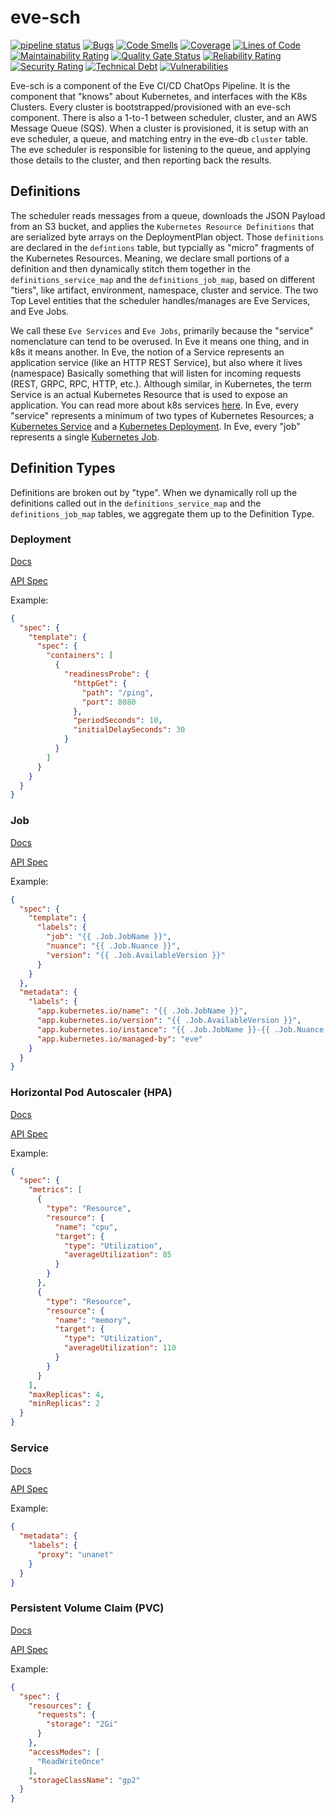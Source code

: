 # eve-sch

[![pipeline status](https://gitlab.unanet.io/devops/eve-sch/badges/master/pipeline.svg)](https://gitlab.unanet.io/devops/eve-sch/-/commits/master) [![Bugs](https://sonarqube.unanet.io/api/project_badges/measure?project=eve-sch&metric=bugs)](https://sonarqube.unanet.io/dashboard?id=eve-sch) [![Code Smells](https://sonarqube.unanet.io/api/project_badges/measure?project=eve-sch&metric=code_smells)](https://sonarqube.unanet.io/dashboard?id=eve-sch) [![Coverage](https://sonarqube.unanet.io/api/project_badges/measure?project=eve-sch&metric=coverage)](https://sonarqube.unanet.io/dashboard?id=eve-sch) [![Lines of Code](https://sonarqube.unanet.io/api/project_badges/measure?project=eve-sch&metric=ncloc)](https://sonarqube.unanet.io/dashboard?id=eve-sch) [![Maintainability Rating](https://sonarqube.unanet.io/api/project_badges/measure?project=eve-sch&metric=sqale_rating)](https://sonarqube.unanet.io/dashboard?id=eve-sch) [![Quality Gate Status](https://sonarqube.unanet.io/api/project_badges/measure?project=eve-sch&metric=alert_status)](https://sonarqube.unanet.io/dashboard?id=eve-sch) [![Reliability Rating](https://sonarqube.unanet.io/api/project_badges/measure?project=eve-sch&metric=reliability_rating)](https://sonarqube.unanet.io/dashboard?id=eve-sch) [![Security Rating](https://sonarqube.unanet.io/api/project_badges/measure?project=eve-sch&metric=security_rating)](https://sonarqube.unanet.io/dashboard?id=eve-sch) [![Technical Debt](https://sonarqube.unanet.io/api/project_badges/measure?project=eve-sch&metric=sqale_index)](https://sonarqube.unanet.io/dashboard?id=eve-sch) [![Vulnerabilities](https://sonarqube.unanet.io/api/project_badges/measure?project=eve-sch&metric=vulnerabilities)](https://sonarqube.unanet.io/dashboard?id=eve-sch)

Eve-sch is a component of the Eve CI/CD ChatOps Pipeline. 
It is the component that "knows" about Kubernetes, and interfaces with the K8s Clusters. 
Every cluster is bootstrapped/provisioned with an eve-sch component. 
There is also a 1-to-1 between scheduler, cluster, and an AWS Message Queue (SQS).
When a cluster is provisioned, it is setup with an eve scheduler, a queue, and matching entry in the eve-db `cluster` table.
The eve scheduler is responsible for listening to the queue, and applying those details to the cluster, and then reporting back the results. 

## Definitions

The scheduler reads messages from a queue, downloads the JSON Payload from an S3 bucket, and applies the `Kubernetes Resource Definitions` that are serialized byte arrays on the DeploymentPlan object.
Those `definitions` are declared in the `defintions` table, but typcially as "micro" fragments of the Kubernetes Resources.
Meaning, we declare small portions of a definition and then dynamically stitch them together in the `definitions_service_map` and the `definitions_job_map`, based on different "tiers", like artifact, environment, namespace, cluster and service.
The two Top Level entities that the scheduler handles/manages are Eve Services, and Eve Jobs. 

We call these `Eve Services` and `Eve Jobs`, primarily because the "service" nomenclature can tend to be overused. In Eve it means one thing, and in k8s it means another.
In Eve, the notion of a Service represents an application service (like an HTTP REST Service), but also where it lives (namespace) Basically something that will listen for incoming requests (REST, GRPC, RPC, HTTP, etc.).
Although similar, in Kubernetes, the term Service is an actual Kubernetes Resource that is used to expose an application. You can read more about k8s services [here](https://kubernetes.io/docs/concepts/services-networking/service/).
In Eve, every "service" represents a minimum of two types of Kubernetes Resources; a [Kubernetes Service](https://kubernetes.io/docs/concepts/services-networking/service/) and a [Kubernetes Deployment](https://kubernetes.io/docs/concepts/workloads/controllers/deployment/).
In Eve, every "job" represents a single [Kubernetes Job](https://kubernetes.io/docs/concepts/workloads/controllers/job/). 


## Definition Types

Definitions are broken out by "type". When we dynamically roll up the definitions called out in the `definitions_service_map` and the `definitions_job_map` tables, we aggregate them up to the Definition Type. 

### Deployment

[Docs](https://kubernetes.io/docs/concepts/workloads/controllers/deployment/)

[API Spec](https://kubernetes.io/docs/reference/generated/kubernetes-api/v1.19/#deployment-v1-apps)

Example: 

```json
{
  "spec": {
    "template": {
      "spec": {
        "containers": [
          {
            "readinessProbe": {
              "httpGet": {
                "path": "/ping",
                "port": 8080
              },
              "periodSeconds": 10,
              "initialDelaySeconds": 30
            }
          }
        ]
      }
    }
  }
}
```

### Job

[Docs](https://kubernetes.io/docs/concepts/workloads/controllers/job/)

[API Spec](https://kubernetes.io/docs/reference/generated/kubernetes-api/v1.19/#job-v1-batch)

Example:
```json
{
  "spec": {
    "template": {
      "labels": {
        "job": "{{ .Job.JobName }}",
        "nuance": "{{ .Job.Nuance }}",
        "version": "{{ .Job.AvailableVersion }}"
      }
    }
  },
  "metadata": {
    "labels": {
      "app.kubernetes.io/name": "{{ .Job.JobName }}",
      "app.kubernetes.io/version": "{{ .Job.AvailableVersion }}",
      "app.kubernetes.io/instance": "{{ .Job.JobName }}-{{ .Job.Nuance }}",
      "app.kubernetes.io/managed-by": "eve"
    }
  }
}
```


### Horizontal Pod Autoscaler (HPA)

[Docs](https://kubernetes.io/docs/tasks/run-application/horizontal-pod-autoscale/)

[API Spec](https://kubernetes.io/docs/reference/generated/kubernetes-api/v1.19/#horizontalpodautoscaler-v2beta2-autoscaling)

Example:
```json
{
  "spec": {
    "metrics": [
      {
        "type": "Resource",
        "resource": {
          "name": "cpu",
          "target": {
            "type": "Utilization",
            "averageUtilization": 85
          }
        }
      },
      {
        "type": "Resource",
        "resource": {
          "name": "memory",
          "target": {
            "type": "Utilization",
            "averageUtilization": 110
          }
        }
      }
    ],
    "maxReplicas": 4,
    "minReplicas": 2
  }
}
```

### Service

[Docs](https://kubernetes.io/docs/concepts/services-networking/service/)

[API Spec](https://kubernetes.io/docs/reference/generated/kubernetes-api/v1.19/#service-v1-core)

Example:
```json
{
  "metadata": {
    "labels": {
      "proxy": "unanet"
    }
  }
}
```


### Persistent Volume Claim (PVC)

[Docs](https://kubernetes.io/docs/concepts/storage/dynamic-provisioning/)

[API Spec](https://kubernetes.io/docs/reference/generated/kubernetes-api/v1.19/#persistentvolumeclaim-v1-core)

Example:
```json
{
  "spec": {
    "resources": {
      "requests": {
        "storage": "2Gi"
      }
    },
    "accessModes": [
      "ReadWriteOnce"
    ],
    "storageClassName": "gp2"
  }
}
```
